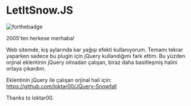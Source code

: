 # LetItSnow.JS
![forthebadge](https://forthebadge.com/images/badges/made-with-javascript.svg)

2005'ten herkese merhaba!

Web sitemde, kış aylarında kar yağışı efekti kullanıyorum. Temamı tekrar yaparken sadece bu plugin için jQuery kullandığımı fark ettim. Bu yüzden orjinal eklentinin jQuery olmadan çalışan, biraz daha basitleşmiş halini ortaya çıkardım.

Eklentinin jQuery ile çalışan orjinal hali için: https://github.com/loktar00/JQuery-Snowfall

Thanks to loktar00.
